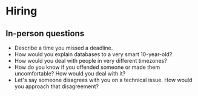 Hiring
======

In-person questions
-------------------

* Describe a time you missed a deadline.
* How would you explain databases to a very smart 10-year-old?
* How would you deal with people in very different timezones?
* How do you know if you offended someone or made them uncomfortable? How would you deal with it?
* Let's say someone disagrees with you on a technical issue. How would you approach that disagreement?
